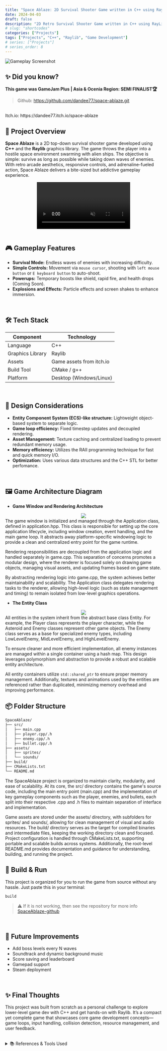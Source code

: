 ```yaml
---
title: "Space Ablaze: 2D Survival Shooter Game written in C++ using RayLib Library"
date: 2024-04-03
draft: false 
description: "2D Retro Survival Shooter Game written in C++ using RayLib Library"
# slug: "shortcodes"
categories: ["Projects"]
tags: ["Projects", "C++", "Raylib", "Game Development"]
# series: ["Projects"]
# series_order: 8
---
```

![Gameplay Screenshot](assets/1.png)
## ✨ Did you know?
**This game was GameJam Plus | Asia & Ocenia Region: SEMI FINALIST🏆**

> Github: https://github.com/dandee77/space-ablaze.git
<br>
 Itch.io: https://dandee77.itch.io/space-ablaze

## 🚀 Project Overview

**Space Ablaze** is a 2D top-down survival shooter game developed using **C++** and the **Raylib** graphics library. The game throws the player into a hostile space environment swarming with alien ships. The objective is simple: survive as long as possible while taking down waves of enemies. With retro arcade aesthetics, responsive controls, and adrenaline-fueled action, Space Ablaze delivers a bite-sized but addictive gameplay experience.

<!-- width="550" -->
<div style="text-align:center;">
    <video autoplay muted loop playsinline>
        <source src="assets/0.mp4" type="video/mp4">
        Your browser does not support the video tag.
    </video>
</div>
<br>

## 🎮 Gameplay Features

* **Survival Mode:** Endless waves of enemies with increasing difficulty.
* **Simple Controls:** Movement via `mouse cursor`, shooting with `left mouse button` or `E keyboard button` to auto-shoot.
* **Powerups:** Temporary boosts like shield, rapid fire, and health drops (Coming Soon).
* **Explosions and Effects:** Particle effects and screen shakes to enhance immersion.

<br>

## 🛠️ Tech Stack

| Component        | Technology              |
| ---------------- | ----------------------- |
| Language         | C++                     |
| Graphics Library | Raylib                  |
| Assets           | Game assets from itch.io|
| Build Tool       | CMake / g++             |
| Platform         | Desktop (Windows/Linux) |
<br>

## 🧠 Design Considerations

* **Entity Component System (ECS)-like structure:** Lightweight object-based system to separate logic.
* **Game loop efficiency:** Fixed timestep updates and decoupled rendering.
* **Asset Management:** Texture caching and centralized loading to prevent redundant memory usage.
* **Memory efficiency:** Utilizes the RAII programming technique for fast and quick memory I/O.     
* **Optimization:** Uses various data structures and the C++ STL for better perfomance.  

<br>

## 🖼️ Game Architecture Diagram

* **Game Window and Rendering Architecture**
<div style="text-align:center;">
    <img src="assets/2.png"/>
</div>
The game window is initialized and managed through the Application class, defined in application.hpp. This class is responsible for setting up the core application lifecycle, including window creation, event handling, and the main game loop. It abstracts away platform-specific windowing logic to provide a clean and centralized entry point for the game runtime.

Rendering responsibilities are decoupled from the application logic and handled separately in game.cpp. This separation of concerns promotes a modular design, where the renderer is focused solely on drawing game objects, managing visual assets, and updating frames based on game state.

By abstracting rendering logic into game.cpp, the system achieves better maintainability and scalability. The Application class delegates rendering tasks to the renderer, allowing high-level logic (such as state management and timing) to remain isolated from low-level graphics operations.
<br>

* **The Entity Class**
<div style="text-align:center;">
    <img src="assets/3.png"/>
</div>
All entities in the system inherit from the abstract base class Entity. For example, the Player class represents the player character, while the Asteroid and Enemy classes represent other game objects. The Enemy class serves as a base for specialized enemy types, including LowLevelEnemy, MidLevelEnemy, and HighLevelEnemy.

To ensure cleaner and more efficient implementation, all enemy instances are managed within a single container using a hash map. This design leverages polymorphism and abstraction to provide a robust and scalable entity architecture.

All entity containers utilize `std::shared_ptr` to ensure proper memory management. Additionally, textures and animations used by the entities are referenced rather than duplicated, minimizing memory overhead and improving performance.
<br>


## 📦 Folder Structure

```bash
SpaceAblaze/
├── src/
│   ├── main.cpp
│   ├── player.cpp/.h
│   ├── enemy.cpp/.h
│   ├── bullet.cpp/.h
├── assets/
│   ├── sprites/
│   └── sounds/
├── build/
├── CMakeLists.txt
└── README.md
```
The SpaceAblaze project is organized to maintain clarity, modularity, and ease of scalability. At its core, the src/ directory contains the game's source code, including the main entry point (main.cpp) and the implementation of key gameplay components such as the player, enemies, and bullets, each split into their respective .cpp and .h files to maintain separation of interface and implementation.

Game assets are stored under the assets/ directory, with subfolders for sprites/ and sounds/, allowing for clean management of visual and audio resources. The build/ directory serves as the target for compiled binaries and intermediate files, keeping the working directory clean and focused. Project configuration is handled through CMakeLists.txt, supporting portable and scalable builds across systems. Additionally, the root-level README.md provides documentation and guidance for understanding, building, and running the project.
<br>

## 🔧 Build & Run

This project is organized for you to run the game from source without any hassle.
Just paste this in your terminal:
```bash
build
```
> ⚠️ If it is not working, then see the repository for more info [SpaceAblaze-github](https://github.com/dandee77/space-ablaze.git)

<br>

## 🌟 Future Improvements

* Add boss levels every N waves
* Soundtrack and dynamic background music
* Score saving and leaderboard
* Gamepad support
* Steam deployment

<br>

## ✨ Final Thoughts

This project was built from scratch as a personal challenge to explore lower-level game dev with C++ and get hands-on with Raylib. It’s a compact yet complete game that showcases core game development concepts—game loops, input handling, collision detection, resource management, and user feedback.

<br>

<details>
<summary>📚 References & Tools Used</summary>
<div markdown="1">

* [Raylib Documentation](https://www.raylib.com/cheatsheet/cheatsheet.html)
* [Game Assets](https://foozlecc.itch.io)
* [CMake Official Docs](https://cmake.org/cmake/help/latest/)

</div>
</details>




